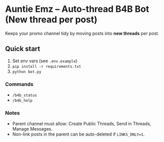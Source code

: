 # Auntie Emz – Auto-thread B4B Bot (New thread per post)

Keeps your promo channel tidy by moving posts into **new threads** per post.

## Quick start
1) Set env vars (see `.env.example`)
2) `pip install -r requirements.txt`
3) `python bot.py`

### Commands
- `/b4b_status`
- `/b4b_help`

### Notes
- Parent channel must allow: Create Public Threads, Send in Threads, Manage Messages.
- Non-link posts in the parent can be auto-deleted if `LINKS_ONLY=1`.
